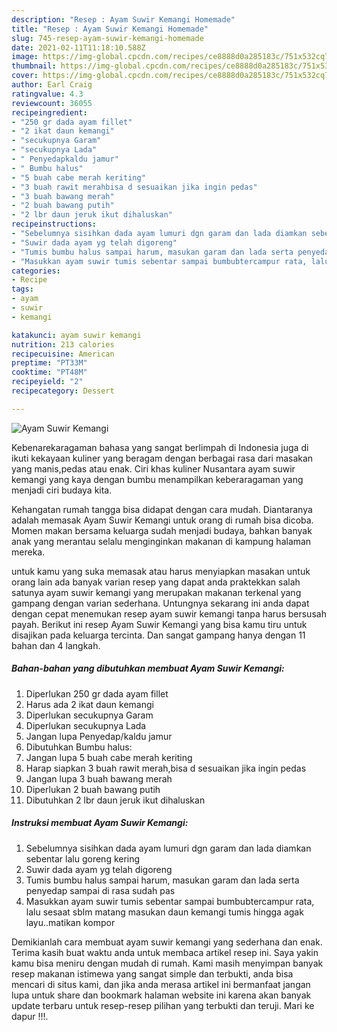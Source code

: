 ```yaml
---
description: "Resep : Ayam Suwir Kemangi Homemade"
title: "Resep : Ayam Suwir Kemangi Homemade"
slug: 745-resep-ayam-suwir-kemangi-homemade
date: 2021-02-11T11:18:10.588Z
image: https://img-global.cpcdn.com/recipes/ce8888d0a285183c/751x532cq70/ayam-suwir-kemangi-foto-resep-utama.jpg
thumbnail: https://img-global.cpcdn.com/recipes/ce8888d0a285183c/751x532cq70/ayam-suwir-kemangi-foto-resep-utama.jpg
cover: https://img-global.cpcdn.com/recipes/ce8888d0a285183c/751x532cq70/ayam-suwir-kemangi-foto-resep-utama.jpg
author: Earl Craig
ratingvalue: 4.3
reviewcount: 36055
recipeingredient:
- "250 gr dada ayam fillet"
- "2 ikat daun kemangi"
- "secukupnya Garam"
- "secukupnya Lada"
- " Penyedapkaldu jamur"
- " Bumbu halus"
- "5 buah cabe merah keriting"
- "3 buah rawit merahbisa d sesuaikan jika ingin pedas"
- "3 buah bawang merah"
- "2 buah bawang putih"
- "2 lbr daun jeruk ikut dihaluskan"
recipeinstructions:
- "Sebelumnya sisihkan dada ayam lumuri dgn garam dan lada diamkan sebentar lalu goreng kering"
- "Suwir dada ayam yg telah digoreng"
- "Tumis bumbu halus sampai harum, masukan garam dan lada serta penyedap sampai di rasa sudah pas"
- "Masukkan ayam suwir tumis sebentar sampai bumbubtercampur rata, lalu sesaat sblm matang masukan daun kemangi tumis hingga agak layu..matikan kompor"
categories:
- Recipe
tags:
- ayam
- suwir
- kemangi

katakunci: ayam suwir kemangi 
nutrition: 213 calories
recipecuisine: American
preptime: "PT33M"
cooktime: "PT48M"
recipeyield: "2"
recipecategory: Dessert

---
```



![Ayam Suwir Kemangi](https://img-global.cpcdn.com/recipes/ce8888d0a285183c/751x532cq70/ayam-suwir-kemangi-foto-resep-utama.jpg)

Kebenarekaragaman bahasa yang sangat berlimpah di Indonesia juga di ikuti kekayaan kuliner yang beragam dengan berbagai rasa dari masakan yang manis,pedas atau enak. Ciri khas kuliner Nusantara ayam suwir kemangi yang kaya dengan bumbu menampilkan keberaragaman yang menjadi ciri budaya kita.


Kehangatan rumah tangga bisa didapat dengan cara mudah. Diantaranya adalah memasak Ayam Suwir Kemangi untuk orang di rumah bisa dicoba. Momen makan bersama keluarga sudah menjadi budaya, bahkan banyak anak yang merantau selalu menginginkan makanan di kampung halaman mereka.



untuk kamu yang suka memasak atau harus menyiapkan masakan untuk orang lain ada banyak varian resep yang dapat anda praktekkan salah satunya ayam suwir kemangi yang merupakan makanan terkenal yang gampang dengan varian sederhana. Untungnya sekarang ini anda dapat dengan cepat menemukan resep ayam suwir kemangi tanpa harus bersusah payah.
Berikut ini resep Ayam Suwir Kemangi yang bisa kamu tiru untuk disajikan pada keluarga tercinta. Dan sangat gampang hanya dengan 11 bahan dan 4 langkah.


<!--inarticleads1-->

##### Bahan-bahan yang dibutuhkan membuat Ayam Suwir Kemangi:

1. Diperlukan 250 gr dada ayam fillet
1. Harus ada 2 ikat daun kemangi
1. Diperlukan secukupnya Garam
1. Diperlukan secukupnya Lada
1. Jangan lupa  Penyedap/kaldu jamur
1. Dibutuhkan  Bumbu halus:
1. Jangan lupa 5 buah cabe merah keriting
1. Harap siapkan 3 buah rawit merah,bisa d sesuaikan jika ingin pedas
1. Jangan lupa 3 buah bawang merah
1. Diperlukan 2 buah bawang putih
1. Dibutuhkan 2 lbr daun jeruk ikut dihaluskan




<!--inarticleads2-->

##### Instruksi membuat  Ayam Suwir Kemangi:

1. Sebelumnya sisihkan dada ayam lumuri dgn garam dan lada diamkan sebentar lalu goreng kering
1. Suwir dada ayam yg telah digoreng
1. Tumis bumbu halus sampai harum, masukan garam dan lada serta penyedap sampai di rasa sudah pas
1. Masukkan ayam suwir tumis sebentar sampai bumbubtercampur rata, lalu sesaat sblm matang masukan daun kemangi tumis hingga agak layu..matikan kompor




Demikianlah cara membuat ayam suwir kemangi yang sederhana dan enak. Terima kasih buat waktu anda untuk membaca artikel resep ini. Saya yakin kamu bisa meniru dengan mudah di rumah. Kami masih menyimpan banyak resep makanan istimewa yang sangat simple dan terbukti, anda bisa mencari di situs kami, dan jika anda merasa artikel ini bermanfaat jangan lupa untuk share dan bookmark halaman website ini karena akan banyak update terbaru untuk resep-resep pilihan yang terbukti dan teruji. Mari ke dapur !!!. 
